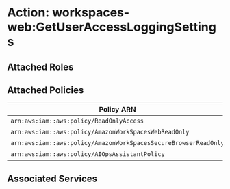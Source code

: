 # Action: workspaces-web:GetUserAccessLoggingSettings

## Attached Roles

## Attached Policies

| Policy ARN | Policy Name |
|------------|-------------|
| `arn:aws:iam::aws:policy/ReadOnlyAccess` | [ReadOnlyAccess](../policies.md#readonlyaccess) |
| `arn:aws:iam::aws:policy/AmazonWorkSpacesWebReadOnly` | [AmazonWorkSpacesWebReadOnly](../policies.md#amazonworkspaceswebreadonly) |
| `arn:aws:iam::aws:policy/AmazonWorkSpacesSecureBrowserReadOnly` | [AmazonWorkSpacesSecureBrowserReadOnly](../policies.md#amazonworkspacessecurebrowserreadonly) |
| `arn:aws:iam::aws:policy/AIOpsAssistantPolicy` | [AIOpsAssistantPolicy](../policies.md#aiopsassistantpolicy) |

## Associated Services

